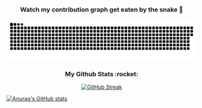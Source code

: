 <div align="center">
  <h3>Watch my contribution graph get eaten by the snake 🐍</h3>
  
![snake gif](https://github.com/lemuelgomez/lemuelgomez/blob/output/github-contribution-grid-snake.svg)
</div>

<div align="center">
  <h3>My Github Stats :rocket:</h3>
  
[![GitHub Streak](http://github-readme-streak-stats.herokuapp.com?user=lemuelgomez&theme=tokyonight&hide_border=true)](https://git.io/streak-stats)
</div>

[![Anurag's GitHub stats](https://github-readme-stats.vercel.app/api?username=lemuelgomez)](https://github.com/anuraghazra/github-readme-stats)



